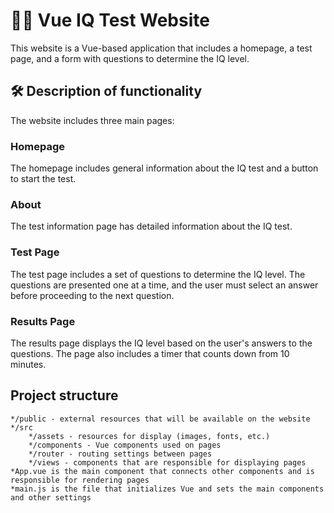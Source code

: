 # 👩‍💻 Vue IQ Test Website

This website is a Vue-based application that includes a homepage, a test page, and a form with questions to determine the IQ level.

## 🛠️ Description of functionality

The website includes three main pages:

### Homepage

The homepage includes general information about the IQ test and a button to start the test.

### About

The test information page has detailed information about the IQ test.

### Test Page

The test page includes a set of questions to determine the IQ level. The questions are presented one at a time, and the user must select an answer before proceeding to the next question.

### Results Page

The results page displays the IQ level based on the user's answers to the questions. The page also includes a timer that counts down from 10 minutes.

## Project structure

    */public - external resources that will be available on the website
    */src
        */assets - resources for display (images, fonts, etc.)
        */components - Vue components used on pages
        */router - routing settings between pages
        */views - components that are responsible for displaying pages
    *App.vue is the main component that connects other components and is responsible for rendering pages
    *main.js is the file that initializes Vue and sets the main components and other settings
